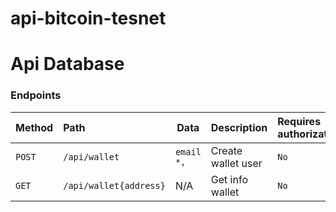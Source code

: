 # api-bitcoin-tesnet

# Api Database

### Endpoints

| Method | Path                   | Data       | Description              | Requires authorization | Cache | Services | External Services |
| :----- | :--------------------- | ---------- | :----------------------- | :--------------------- | :---- | :------- | :---------------- |
| `POST` | `/api/wallet`          | `email *,` | Create wallet user | `No`                   | `No`  | Firebase | Cloud Firestore   |
| `GET`  | `/api/wallet{address}` | N/A        | Get info wallet    | `No`                   | `No`  | Firebase | Cloud Firestore   |
